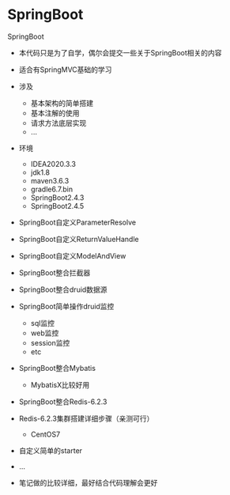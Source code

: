 # SpringBoot
SpringBoot

- 本代码只是为了自学，偶尔会提交一些关于SpringBoot相关的内容
- 适合有SpringMVC基础的学习
- 涉及
  - 基本架构的简单搭建
  - 基本注解的使用
  - 请求方法底层实现
  - ...
- 环境
  - IDEA2020.3.3
  - jdk1.8
  - maven3.6.3
  - gradle6.7.bin
  - SpringBoot2.4.3
  - SpringBoot2.4.5
- SpringBoot自定义ParameterResolve
- SpringBoot自定义ReturnValueHandle
- SpringBoot自定义ModelAndView
- SpringBoot整合拦截器
- SpringBoot整合druid数据源
- SpringBoot简单操作druid监控
  - sql监控
  - web监控
  - session监控
  - etc
- SpringBoot整合Mybatis
  - MybatisX比较好用
- SpringBoot整合Redis-6.2.3
- Redis-6.2.3集群搭建详细步骤（亲测可行）
  - CentOS7
- 自定义简单的starter
- ...

- 笔记做的比较详细，最好结合代码理解会更好

